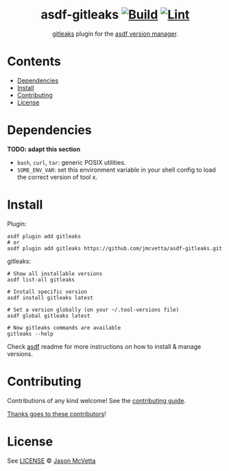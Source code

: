 <div align="center">

# asdf-gitleaks [![Build](https://github.com/jmcvetta/asdf-gitleaks/actions/workflows/build.yml/badge.svg)](https://github.com/jmcvetta/asdf-gitleaks/actions/workflows/build.yml) [![Lint](https://github.com/jmcvetta/asdf-gitleaks/actions/workflows/lint.yml/badge.svg)](https://github.com/jmcvetta/asdf-gitleaks/actions/workflows/lint.yml)


[gitleaks](https://github.com/zricethezav/gitleaks) plugin for the [asdf version manager](https://asdf-vm.com).

</div>

# Contents

- [Dependencies](#dependencies)
- [Install](#install)
- [Contributing](#contributing)
- [License](#license)

# Dependencies

**TODO: adapt this section**

- `bash`, `curl`, `tar`: generic POSIX utilities.
- `SOME_ENV_VAR`: set this environment variable in your shell config to load the correct version of tool x.

# Install

Plugin:

```shell
asdf plugin add gitleaks
# or
asdf plugin add gitleaks https://github.com/jmcvetta/asdf-gitleaks.git
```

gitleaks:

```shell
# Show all installable versions
asdf list-all gitleaks

# Install specific version
asdf install gitleaks latest

# Set a version globally (on your ~/.tool-versions file)
asdf global gitleaks latest

# Now gitleaks commands are available
gitleaks --help
```

Check [asdf](https://github.com/asdf-vm/asdf) readme for more instructions on how to
install & manage versions.

# Contributing

Contributions of any kind welcome! See the [contributing guide](contributing.md).

[Thanks goes to these contributors](https://github.com/jmcvetta/asdf-gitleaks/graphs/contributors)!

# License

See [LICENSE](LICENSE) © [Jason McVetta](https://github.com/jmcvetta/)
